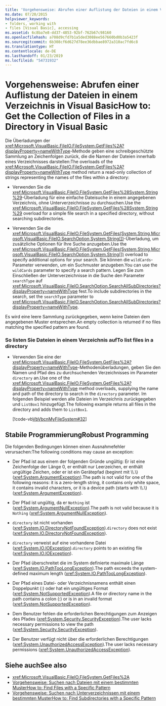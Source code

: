 ```yaml
---
title: 'Vorgehensweise: Abrufen einer Auflistung der Dateien in einem Verzeichnis in Visual Basic'
ms.date: 07/20/2015
helpviewer_keywords:
- folders, working with
- files [Visual Basic], accessing
ms.assetid: 6c8ba7e8-dd37-4853-92bf-762b67c98160
ms.openlocfilehash: a708d9cfd7b1a5ded3088ee567660bd0b3a5423f
ms.sourcegitcommit: 6b308cf6d627d78ee36dbbae8972a310ac7fd6c8
ms.translationtype: HT
ms.contentlocale: de-DE
ms.lasthandoff: 01/23/2019
ms.locfileid: "54731932"
---
```

# <a name="how-to-get-the-collection-of-files-in-a-directory-in-visual-basic"></a><span data-ttu-id="80f57-102">Vorgehensweise: Abrufen einer Auflistung der Dateien in einem Verzeichnis in Visual Basic</span><span class="sxs-lookup"><span data-stu-id="80f57-102">How to: Get the Collection of Files in a Directory in Visual Basic</span></span>
<span data-ttu-id="80f57-103">Die Überladungen der <xref:Microsoft.VisualBasic.FileIO.FileSystem.GetFiles%2A?displayProperty=nameWithType>-Methode geben eine schreibgeschützte Sammlung an Zeichenfolgen zurück, die die Namen der Dateien innerhalb eines Verzeichnisses darstellen:</span><span class="sxs-lookup"><span data-stu-id="80f57-103">The overloads of the <xref:Microsoft.VisualBasic.FileIO.FileSystem.GetFiles%2A?displayProperty=nameWithType> method return a read-only collection of strings representing the names of the files within a directory:</span></span>  
  
-   <span data-ttu-id="80f57-104">Verwenden Sie die <xref:Microsoft.VisualBasic.FileIO.FileSystem.GetFiles%28System.String%29>-Überladung für eine einfache Dateisuche in einem angegebenen Verzeichnis, ohne Unterverzeichnisse zu durchsuchen.</span><span class="sxs-lookup"><span data-stu-id="80f57-104">Use the <xref:Microsoft.VisualBasic.FileIO.FileSystem.GetFiles%28System.String%29> overload for a simple file search in a specified directory, without searching subdirectories.</span></span>  
  
-   <span data-ttu-id="80f57-105">Verwenden Sie die <xref:Microsoft.VisualBasic.FileIO.FileSystem.GetFiles(System.String,Microsoft.VisualBasic.FileIO.SearchOption,System.String[])>-Überladung, um zusätzliche Optionen für Ihre Suche anzugeben.</span><span class="sxs-lookup"><span data-stu-id="80f57-105">Use the <xref:Microsoft.VisualBasic.FileIO.FileSystem.GetFiles(System.String,Microsoft.VisualBasic.FileIO.SearchOption,System.String[])> overload to specify additional options for your search.</span></span> <span data-ttu-id="80f57-106">Sie können die `wildCards`-Parameter verwenden, um ein Suchmuster anzugeben.</span><span class="sxs-lookup"><span data-stu-id="80f57-106">You can use the `wildCards` parameter to specify a search pattern.</span></span> <span data-ttu-id="80f57-107">Legen Sie zum Einschließen der Unterverzeichnisse in die Suche den Parameter `searchType` auf <xref:Microsoft.VisualBasic.FileIO.SearchOption.SearchAllSubDirectories?displayProperty=nameWithType> fest.</span><span class="sxs-lookup"><span data-stu-id="80f57-107">To include subdirectories in the search, set the `searchType` parameter to <xref:Microsoft.VisualBasic.FileIO.SearchOption.SearchAllSubDirectories?displayProperty=nameWithType>.</span></span>  
  
 <span data-ttu-id="80f57-108">Es wird eine leere Sammlung zurückgegeben, wenn keine Dateien dem angegebenen Muster entsprechen.</span><span class="sxs-lookup"><span data-stu-id="80f57-108">An empty collection is returned if no files matching the specified pattern are found.</span></span>  
  
### <a name="to-list-files-in-a-directory"></a><span data-ttu-id="80f57-109">So listen Sie Dateien in einem Verzeichnis auf</span><span class="sxs-lookup"><span data-stu-id="80f57-109">To list files in a directory</span></span>  
  
-   <span data-ttu-id="80f57-110">Verwenden Sie eine der <xref:Microsoft.VisualBasic.FileIO.FileSystem.GetFiles%2A?displayProperty=nameWithType>-Methodenüberladungen, geben Sie den Namen und Pfad des zu durchsuchenden Verzeichnisses im Parameter `directory` an.</span><span class="sxs-lookup"><span data-stu-id="80f57-110">Use one of the <xref:Microsoft.VisualBasic.FileIO.FileSystem.GetFiles%2A?displayProperty=nameWithType> method overloads, supplying the name and path of the directory to search in the `directory` parameter.</span></span> <span data-ttu-id="80f57-111">Im folgenden Beispiel werden alle Dateien im Verzeichnis zurückgegeben und `ListBox1` hinzugefügt.</span><span class="sxs-lookup"><span data-stu-id="80f57-111">The following example returns all files in the directory and adds them to `ListBox1`.</span></span>  
  
     [!code-vb[VbVbcnMyFileSystem#32](../../../../visual-basic/developing-apps/programming/drives-directories-files/codesnippet/VisualBasic/how-to-get-the-collection-of-files-in-a-directory_1.vb)]  
  
## <a name="robust-programming"></a><span data-ttu-id="80f57-112">Stabile Programmierung</span><span class="sxs-lookup"><span data-stu-id="80f57-112">Robust Programming</span></span>  
 <span data-ttu-id="80f57-113">Die folgenden Bedingungen können einen Ausnahmefehler verursachen:</span><span class="sxs-lookup"><span data-stu-id="80f57-113">The following conditions may cause an exception:</span></span>  
  
-   <span data-ttu-id="80f57-114">Der Pfad ist aus einem der folgenden Gründe ungültig: Er ist eine Zeichenfolge der Länge 0, er enthält nur Leerzeichen, er enthält ungültige Zeichen, oder er ist ein Gerätepfad (beginnt mit \\\\.\\) (<xref:System.ArgumentException>).</span><span class="sxs-lookup"><span data-stu-id="80f57-114">The path is not valid for one of the following reasons: it is a zero-length string, it contains only white space, it contains invalid characters, or it is a device path (starts with \\\\.\\) (<xref:System.ArgumentException>).</span></span>  
  
-   <span data-ttu-id="80f57-115">Der Pfad ist ungültig, da er `Nothing` ist (<xref:System.ArgumentNullException>).</span><span class="sxs-lookup"><span data-stu-id="80f57-115">The path is not valid because it is `Nothing` (<xref:System.ArgumentNullException>).</span></span>  
  
-   <span data-ttu-id="80f57-116">`directory` ist nicht vorhanden (<xref:System.IO.DirectoryNotFoundException>).</span><span class="sxs-lookup"><span data-stu-id="80f57-116">`directory` does not exist (<xref:System.IO.DirectoryNotFoundException>).</span></span>  
  
-   <span data-ttu-id="80f57-117">`directory` verweist auf eine vorhandene Datei (<xref:System.IO.IOException>).</span><span class="sxs-lookup"><span data-stu-id="80f57-117">`directory` points to an existing file (<xref:System.IO.IOException>).</span></span>  
  
-   <span data-ttu-id="80f57-118">Der Pfad überschreitet die im System definierte maximale Länge (<xref:System.IO.PathTooLongException>).</span><span class="sxs-lookup"><span data-stu-id="80f57-118">The path exceeds the system-defined maximum length (<xref:System.IO.PathTooLongException>).</span></span>  
  
-   <span data-ttu-id="80f57-119">Der Pfad eines Datei- oder Verzeichnisnamens enthält einen Doppelpunkt (:) oder hat ein ungültiges Format (<xref:System.NotSupportedException>).</span><span class="sxs-lookup"><span data-stu-id="80f57-119">A file or directory name in the path contains a colon (:) or is in an invalid format (<xref:System.NotSupportedException>).</span></span>  
  
-   <span data-ttu-id="80f57-120">Dem Benutzer fehlen die erforderlichen Berechtigungen zum Anzeigen des Pfades (<xref:System.Security.SecurityException>).</span><span class="sxs-lookup"><span data-stu-id="80f57-120">The user lacks necessary permissions to view the path (<xref:System.Security.SecurityException>).</span></span>  
  
-   <span data-ttu-id="80f57-121">Der Benutzer verfügt nicht über die erforderlichen Berechtigungen (<xref:System.UnauthorizedAccessException>).</span><span class="sxs-lookup"><span data-stu-id="80f57-121">The user lacks necessary permissions (<xref:System.UnauthorizedAccessException>).</span></span>  
  
## <a name="see-also"></a><span data-ttu-id="80f57-122">Siehe auch</span><span class="sxs-lookup"><span data-stu-id="80f57-122">See also</span></span>
- <xref:Microsoft.VisualBasic.FileIO.FileSystem.GetFiles%2A>
- [<span data-ttu-id="80f57-123">Vorgehensweise: Suchen nach Dateien mit einem bestimmten Muster</span><span class="sxs-lookup"><span data-stu-id="80f57-123">How to: Find Files with a Specific Pattern</span></span>](../../../../visual-basic/developing-apps/programming/drives-directories-files/how-to-find-files-with-a-specific-pattern.md)
- [<span data-ttu-id="80f57-124">Vorgehensweise: Suchen nach Unterverzeichnissen mit einem bestimmten Muster</span><span class="sxs-lookup"><span data-stu-id="80f57-124">How to: Find Subdirectories with a Specific Pattern</span></span>](../../../../visual-basic/developing-apps/programming/drives-directories-files/how-to-find-subdirectories-with-a-specific-pattern.md)
